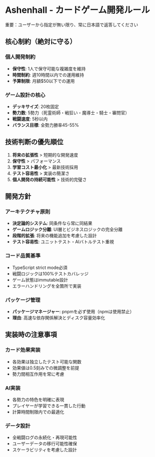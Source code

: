 # Ashenhall - カードゲーム開発ルール

重要：ユーザーから指定が無い限り、常に日本語で返答してください

## 核心制約（絶対に守る）

### 個人開発制約
- **保守性**: 1人で保守可能な複雑度を維持
- **時間制約**: 週10時間以内での運用維持
- **予算制限**: 月額$50以下での運用

### ゲーム設計の核心
- **デッキサイズ**: 20枚固定
- **勢力数**: 5勢力（死霊術師・戦狂い・魔導士・騎士・審問官）
- **戦闘速度**: 5秒以内
- **バランス目標**: 全勢力勝率45-55%

## 技術判断の優先順位

1. **将来の拡張性** > 短期的な開発速度
2. **保守性** > パフォーマンス
3. **学習コスト最小化** > 最新技術採用
4. **テスト容易性** > 実装の簡潔さ
5. **個人開発の持続可能性** > 技術的完璧さ

## 開発方針

### アーキテクチャ原則
- **決定論的システム**: 同条件なら常に同結果
- **ゲームロジック分離**: UI層とビジネスロジックの完全分離
- **段階的拡張**: 将来の機能追加を考慮した設計
- **テスト容易性**: ユニットテスト・AIバトルテスト重視

### コード品質基準
- TypeScript strict mode必須
- 戦闘ロジックは100%テストカバレッジ
- ゲーム状態はimmutable設計
- エラーハンドリングを全箇所で実装

### パッケージ管理
- **パッケージマネージャー**: pnpmを必ず使用（npmは使用禁止）
- **理由**: 高速な依存関係解決とディスク容量効率化

## 実装時の注意事項

### カード効果実装
- 各効果は独立したテスト可能な関数
- 効果値は0.5刻みでの微調整を前提
- 勢力間相互作用を常に考慮

### AI実装
- 各勢力の特色を明確に表現
- プレイヤーが学習できる一貫した行動
- 計算時間制限内での最適化

### データ設計
- 全戦闘ログの永続化・再現可能性
- ユーザーデータの移行可能性確保
- スケーラビリティを考慮した設計
